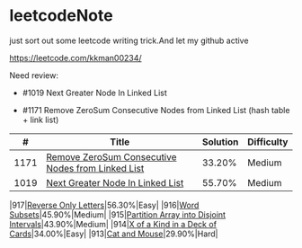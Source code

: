 # leetcodeNote
just sort out some leetcode writing trick.And let my github active

https://leetcode.com/kkman00234/

Need review:
* #1019 Next Greater Node In Linked List
    
* #1171 Remove ZeroSum Consecutive Nodes from Linked List 
      (hash table + link list)




| # | Title | Solution | Difficulty |
|---| ----- | -------- | ---------- |
|1171|[Remove ZeroSum Consecutive Nodes from Linked List](https://github.com/whosyourdadd/leetcodeNote/blob/master/1171RemoveZeroSumConsecutiveNodesfromLinkedList.cpp)|33.20%|Medium|
|1019|[Next Greater Node In Linked List](https://github.com/grandyang/LeetCode-All-In-One/issues/919)|55.70%|Medium|

|917|[Reverse Only Letters](https://github.com/grandyang/LeetCode-All-In-One/issues/917)|56.30%|Easy|
|916|[Word Subsets](https://github.com/grandyang/LeetCode-All-In-One/issues/916)|45.90%|Medium|
|915|[Partition Array into Disjoint Intervals](https://github.com/grandyang/LeetCode-All-In-One/issues/915)|43.90%|Medium|
|914|[X of a Kind in a Deck of Cards](https://github.com/grandyang/LeetCode-All-In-One/issues/914)|34.00%|Easy|
|913|[Cat and Mouse](https://github.com/grandyang/LeetCode-All-In-One/issues/913)|29.90%|Hard|
